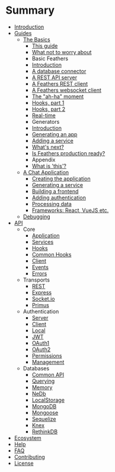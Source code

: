 # Summary

* [Introduction](README.md)
* [Guides](guides/readme.md)
  * [The Basics](guides/step-by-step/readme.md)
    * [This guide](guides/step-by-step/intro/readme.md)
    * [What not to worry about](guides/step-by-step/intro/not-worry.md)
    * Basic Feathers
    * [Introduction](guides/step-by-step/basic-feathers/readme.md)
    * [A database connector](guides/step-by-step/basic-feathers/database-connector.md)
    * [A REST API server](guides/step-by-step/basic-feathers/rest-api-server.md)
    * [A Feathers REST client](guides/step-by-step/basic-feathers/rest-client.md)
    * [A Feathers websocket client](guides/step-by-step/basic-feathers/socket-client.md)
    * [The "ah-ha" moment](guides/step-by-step/basic-feathers/ah-ha.md)
    * [Hooks, part 1](guides/step-by-step/basic-feathers/hooks-1.md)
    * [Hooks, part 2](guides/step-by-step/basic-feathers/hooks-2.md)
    * [Real-time](guides/step-by-step/basic-feathers/real-time.md)
    * Generators
    * [Introduction](guides/step-by-step/generators/readme.md)
    * [Generating an app](guides/step-by-step/generators/app.md)
    * [Adding a service](guides/step-by-step/generators/service.md)
    * [What's next?](guides/step-by-step/what-next.md)
    * [Is Feathers production ready?](guides/step-by-step/production-ready.md)
    * Appendix
    * [What is 'this'?](guides/step-by-step/appendix/what-is-this.md)
  * [A Chat Application](guides/chat/readme.md)
    * [Creating the application](guides/chat/creating.md)
    * [Generating a service](guides/chat/service.md)
    * [Building a frontend](guides/chat/frontend.md)
    * [Adding authentication](guides/chat/authentication.md)
    * [Processing data](guides/chat/processing.md)
    * [Frameworks: React, VueJS etc.](guides/chat/frameworks.md)
  <!--
  * The Feathers Generator
    * The Command Line Interface (CLI)
    * File structure
    * Application patterns
  -->
  * [Debugging](guides/debug/readme.md)
* [API](api/readme.md)
  * Core
    * [Application](api/application.md)
    * [Services](api/services.md)
    * [Hooks](api/hooks.md)
    * [Common Hooks](api/hooks-common.md)
    * [Client](api/client.md)
    * [Events](api/events.md)
    * [Errors](api/errors.md)
  * Transports
    * [REST](api/rest.md)
    * [Express](api/express.md)
    * [Socket.io](api/socketio.md)
    * [Primus](api/primus.md)
  * Authentication
    * [Server](api/authentication/server.md)
    * [Client](api/authentication/client.md)
    * [Local](api/authentication/local.md)
    * [JWT](api/authentication/jwt.md)
    * [OAuth1](api/authentication/oauth1.md)
    * [OAuth2](api/authentication/oauth2.md)
    * [Permissions](api/authentication/permissions.md)
    * [Management](api/authentication/management.md)
  * Databases
    * [Common API](api/databases/common.md)
    * [Querying](api/databases/querying.md)
    * [Memory](api/databases/memory.md)
    * [NeDb](api/databases/nedb.md)
    * [LocalStorage](api/databases/localstorage.md)
    * [MongoDB](api/databases/mongodb.md)
    * [Mongoose](api/databases/mongoose.md)
    * [Sequelize](api/databases/sequelize.md)
    * [Knex](api/databases/knexjs.md)
    * [RethinkDB](api/databases/rethinkdb.md)
* [Ecosystem](ecosystem/readme.md)
* [Help](help/readme.md)
* [FAQ](faq/readme.md)
* [Contributing](contributing/readme.md)
* [License](license.md)

